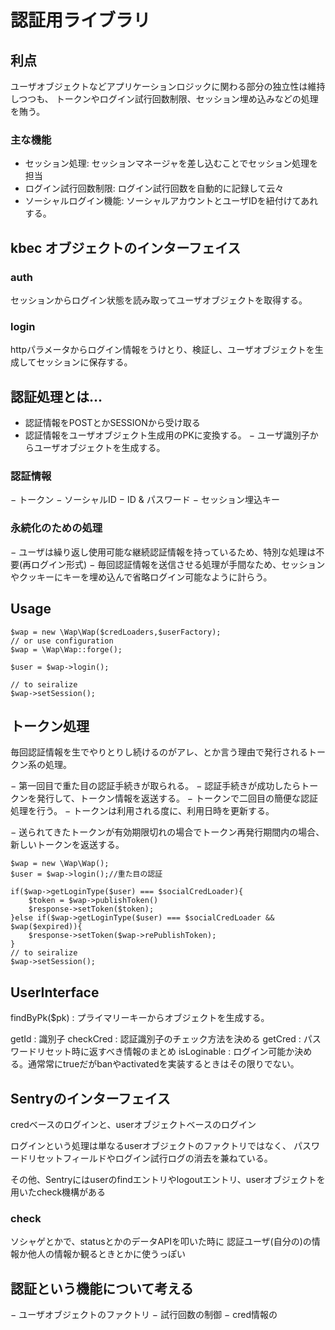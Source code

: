 # 認証用ライブラリ

## 利点

ユーザオブジェクトなどアプリケーションロジックに関わる部分の独立性は維持しつつも、
トークンやログイン試行回数制限、セッション埋め込みなどの処理を賄う。

### 主な機能

- セッション処理: セッションマネージャを差し込むことでセッション処理を担当
- ログイン試行回数制限: ログイン試行回数を自動的に記録して云々
- ソーシャルログイン機能: ソーシャルアカウントとユーザIDを紐付けてあれする。

## kbec オブジェクトのインターフェイス

### auth
セッションからログイン状態を読み取ってユーザオブジェクトを取得する。

### login
httpパラメータからログイン情報をうけとり、検証し、ユーザオブジェクトを生成してセッションに保存する。




## 認証処理とは...

- 認証情報をPOSTとかSESSIONから受け取る
- 認証情報をユーザオブジェクト生成用のPKに変換する。
− ユーザ識別子からユーザオブジェクトを生成する。

### 認証情報

− トークン
− ソーシャルID
− ID & パスワード
− セッション埋込キー

### 永続化のための処理

− ユーザは繰り返し使用可能な継続認証情報を持っているため、特別な処理は不要(再ログイン形式)
− 毎回認証情報を送信させる処理が手間なため、セッションやクッキーにキーを埋め込んで省略ログイン可能なように計らう。

## Usage

````
$wap = new \Wap\Wap($credLoaders,$userFactory);
// or use configuration
$wap = \Wap\Wap::forge();

$user = $wap->login();

// to seiralize
$wap->setSession();
````

## トークン処理

毎回認証情報を生でやりとりし続けるのがアレ、とか言う理由で発行されるトークン系の処理。

− 第一回目で重た目の認証手続きが取られる。
− 認証手続きが成功したらトークンを発行して、トークン情報を返送する。
− トークンで二回目の簡便な認証処理を行う。
− トークンは利用される度に、利用日時を更新する。

− 送られてきたトークンが有効期限切れの場合でトークン再発行期間内の場合、新しいトークンを返送する。

````
$wap = new \Wap\Wap();
$user = $wap->login();//重た目の認証

if($wap->getLoginType($user) === $socialCredLoader){
    $token = $wap->publishToken()
    $response->setToken($token);
}else if($wap->getLoginType($user) === $socialCredLoader && $wap($expired)){
    $response->setToken($wap->rePublishToken);
}
// to seiralize
$wap->setSession();
````

## UserInterface

findByPk($pk) : プライマリーキーからオブジェクトを生成する。

getId : 識別子
checkCred : 認証識別子のチェック方法を決める
getCred : パスワードリセット時に返すべき情報のまとめ
isLoginable : ログイン可能か決める。通常常にtrueだがbanやactivatedを実装するときはその限りでない。


## Sentryのインターフェイス

credベースのログインと、userオブジェクトベースのログイン

ログインという処理は単なるuserオブジェクトのファクトリではなく、
パスワードリセットフィールドやログイン試行ログの消去を兼ねている。

その他、Sentryにはuserのfindエントリやlogoutエントリ、userオブジェクトを用いたcheck機構がある

### check

ソシャゲとかで、statusとかのデータAPIを叩いた時に
認証ユーザ(自分の)の情報か他人の情報か観るときとかに使うっぽい


## 認証という機能について考える

− ユーザオブジェクトのファクトリ
  − 試行回数の制御
  − cred情報の
